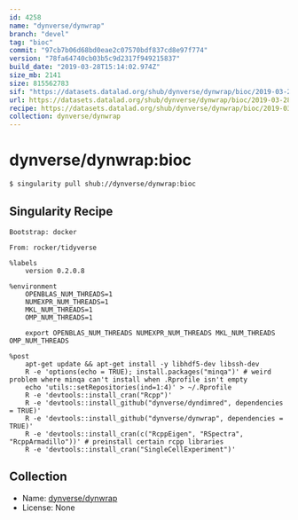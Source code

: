 ```yaml
---
id: 4258
name: "dynverse/dynwrap"
branch: "devel"
tag: "bioc"
commit: "97cb7b06d68bd0eae2c07570bdf837cd8e97f774"
version: "78fa64740cb03b5c9d2317f949215837"
build_date: "2019-03-28T15:14:02.974Z"
size_mb: 2141
size: 815562783
sif: "https://datasets.datalad.org/shub/dynverse/dynwrap/bioc/2019-03-28-97cb7b06-78fa6474/78fa64740cb03b5c9d2317f949215837.simg"
url: https://datasets.datalad.org/shub/dynverse/dynwrap/bioc/2019-03-28-97cb7b06-78fa6474/
recipe: https://datasets.datalad.org/shub/dynverse/dynwrap/bioc/2019-03-28-97cb7b06-78fa6474/Singularity
collection: dynverse/dynwrap
---
```


# dynverse/dynwrap:bioc

```bash
$ singularity pull shub://dynverse/dynwrap:bioc
```

## Singularity Recipe

```singularity
Bootstrap: docker

From: rocker/tidyverse

%labels
    version 0.2.0.8

%environment
    OPENBLAS_NUM_THREADS=1
    NUMEXPR_NUM_THREADS=1
    MKL_NUM_THREADS=1
    OMP_NUM_THREADS=1

    export OPENBLAS_NUM_THREADS NUMEXPR_NUM_THREADS MKL_NUM_THREADS OMP_NUM_THREADS

%post
    apt-get update && apt-get install -y libhdf5-dev libssh-dev
    R -e 'options(echo = TRUE); install.packages("minqa")' # weird problem where minqa can't install when .Rprofile isn't empty
    echo 'utils::setRepositories(ind=1:4)' > ~/.Rprofile
    R -e 'devtools::install_cran("Rcpp")'
    R -e 'devtools::install_github("dynverse/dyndimred", dependencies = TRUE)'
    R -e 'devtools::install_github("dynverse/dynwrap", dependencies = TRUE)'
    R -e 'devtools::install_cran(c("RcppEigen", "RSpectra", "RcppArmadillo"))' # preinstall certain rcpp libraries
    R -e 'devtools::install_cran("SingleCellExperiment")'
```

## Collection

 - Name: [dynverse/dynwrap](https://github.com/dynverse/dynwrap)
 - License: None

